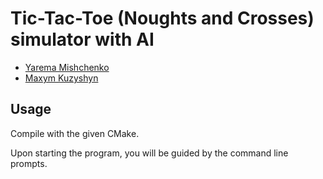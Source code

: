 # Tic-Tac-Toe (Noughts and Crosses) simulator with AI

- [Yarema Mishchenko](https://github.com/ravenbornjb)
- [Maxym Kuzyshyn](https://github.com/maxymkuz)

## Usage

Compile with the given CMake.

Upon starting the program, you will be guided by the command line prompts.
